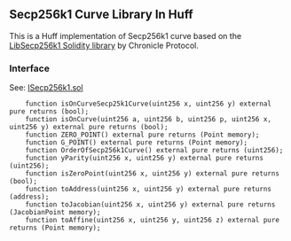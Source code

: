## Secp256k1 Curve Library In Huff

This is a Huff implementation of Secp256k1 curve based on the [LibSecp256k1 Solidity library](https://github.com/chronicleprotocol/scribe/blob/main/src/libs/LibSecp256k1.sol) by Chronicle Protocol.

### Interface

See: [ISecp256k1.sol](src/interface/ISecp256k1.sol)

```solidity
    function isOnCurveSecp25k1Curve(uint256 x, uint256 y) external pure returns (bool);
    function isOnCurve(uint256 a, uint256 b, uint256 p, uint256 x, uint256 y) external pure returns (bool);
    function ZERO_POINT() external pure returns (Point memory);
    function G_POINT() external pure returns (Point memory);
    function OrderOfSecp256k1Curve() external pure returns (uint256);
    function yParity(uint256 x, uint256 y) external pure returns (uint256);
    function isZeroPoint(uint256 x, uint256 y) external pure returns (bool);
    function toAddress(uint256 x, uint256 y) external pure returns (address);
    function toJacobian(uint256 x, uint256 y) external pure returns (JacobianPoint memory);
    function toAffine(uint256 x, uint256 y, uint256 z) external pure returns (Point memory);
```
